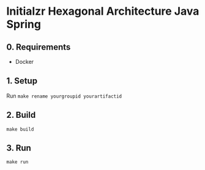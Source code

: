 # Initialzr Hexagonal Architecture Java Spring

## 0. Requirements
- Docker

## 1. Setup

Run `make rename yourgroupid yourartifactid`

## 2. Build
`make build`

## 3. Run
`make run`